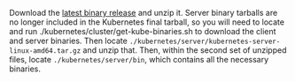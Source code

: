 Download the [latest binary release](https://github.com/kubernetes/kubernetes/releases/latest) and unzip it. 
Server binary tarballs are no longer included in the Kubernetes final tarball, so you will need to locate and run ./kubernetes/cluster/get-kube-binaries.sh to download the client and server binaries. 
Then locate `./kubernetes/server/kubernetes-server-linux-amd64.tar.gz` and unzip that. 
Then, within the second set of unzipped files, locate `./kubernetes/server/bin`, which contains all the necessary binaries.